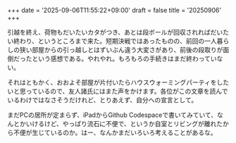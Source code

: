 +++
date = '2025-09-06T11:55:22+09:00'
draft = false
title = '20250906'
+++

引越を終え、荷物もだいたいカタがつき、あとは段ボールが回収されればだいたい終わり、というところまで来た。短期決戦ではあったものの、前回の一人暮らしの狭い部屋からの引っ越しとはずいぶん違う大変さがあり、前後の段取りが面倒だったという感想である。やれやれ。もろもろの手続きはまだ終わっていない。

それはともかく、おおよそ部屋が片付いたらハウスウォーミングパーティをしたいと思っているので、友人諸氏にはまた声をかけます。各位がこの文章を読んでいるわけではなさそうだけれど、とりあえず、自分への宣言として。

まだPCの居所が定まらず、iPadからGithub Codespaceで書いてみていて、なんとかいけるけど、やっぱり流石に不便で、というか自室とリビングが離れたから不便が生じているのか。はー、なんかまだいろいろ考えることがあるな。